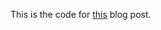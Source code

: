 This is the code for <a href="http://programmingsportsandfood.wordpress.com/2013/08/03/eager-loading-is-the-shit/">this</a> blog post.